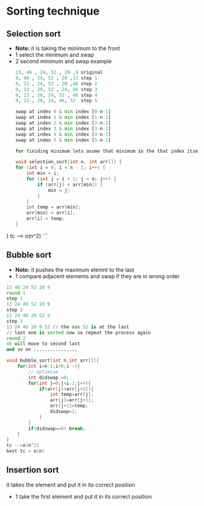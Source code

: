 # Sorting technique
## Selection sort
- **Note:**  it is taking the minimum to the front
- 1 select the minimum and swap 
- 2 second minimum and swap 
   example
   ```python
   13, 46 , 24, 52 , 20 ,9 original
   9, 46 , 24, 52 , 20 ,13 step 1
   9, 13 , 24, 52 , 20 ,46 step 2
   9, 13 , 20, 52 , 24, 46 step 3
   9, 13 , 20, 24, 52 , 46 step 4
   9, 13 , 20, 24, 46, 52  step 5

   swap at index 0 & min index [0-n-1]
   swap at index 1 & min index [1-n-1]
   swap at index 2 & min index [2-n-1]
   swap at index 3 & min index [3-n-1]
   swap at index 4 & min index [4-n-1]
   swap at index 5 & min index [5-n-1]

   for finiding minimum lets asume that minimum is the that index itseld i

   ```
    ```c++
    void selection_sort(int n, int arr[]) {
    for (int i = 0; i < n - 1; i++) {
        int min = i;
        for (int j = i + 1; j < n; j++) {
            if (arr[j] < arr[min]) {
                min = j;
            }
        }
        int temp = arr[min];
        arr[min] = arr[i];
        arr[i] = temp;
    }
}
tc --> o(n^2)
    ```




## Bubble sort
- **Note:**  it pushes the maximum elemnt to the last 
- 1 compare adjacent elements and swap if they are in wrong order

```python
13 46 24 52 20 9
round 1
step 1
13 24 46 52 20 9
step 2
13 24 46 20 52 9
step 3
13 24 46 20 9 52 // the max 52 is at the last 
// last one is sorted now so repeat the process again 
round 2 
46 will move to second last 
and so on ................

```

```c++
void bubble_sort(int n,int arr[]){
    for(int i=n-1;i>0;i--){
        // optimise
        int didswap =0;
        for(int j=0;j<i-1;j++){
            if(arr[j]>arr[j+1]){
                int temp=arr[j];
                arr[j]=arr[j+1];
                arr[j+1]=temp;
                didswap=1;
            }
        }
        if(didswap==0) break;
    }
}
tc -->o(n^2)
best tc = o(n)
```
## Insertion sort
 it takes the element and put it in its correct position 
 - 1 take the first element and put it in its correct position
 











